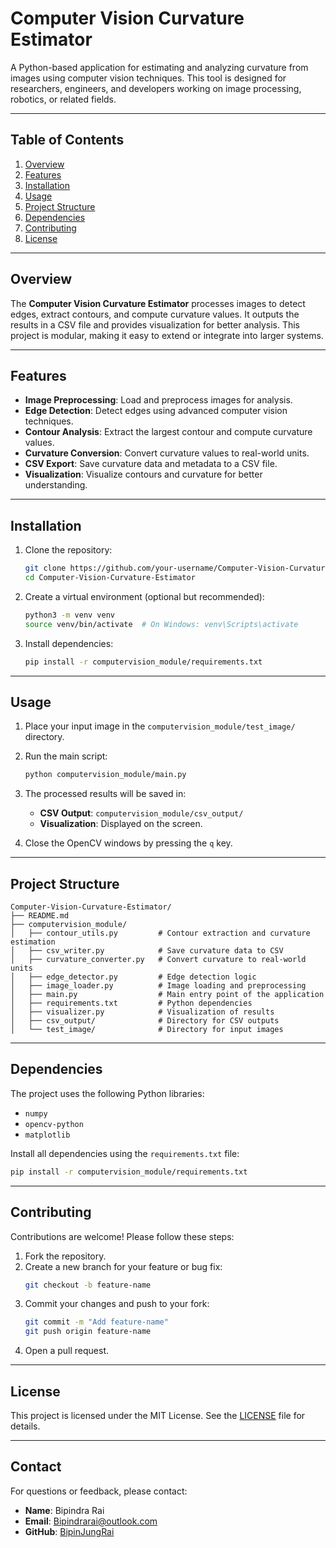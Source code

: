 # Computer Vision Curvature Estimator

A Python-based application for estimating and analyzing curvature from images using computer vision techniques. This tool is designed for researchers, engineers, and developers working on image processing, robotics, or related fields.

---

## Table of Contents

1. [Overview](#overview)
2. [Features](#features)
3. [Installation](#installation)
4. [Usage](#usage)
5. [Project Structure](#project-structure)
6. [Dependencies](#dependencies)
7. [Contributing](#contributing)
8. [License](#license)

---

## Overview

The **Computer Vision Curvature Estimator** processes images to detect edges, extract contours, and compute curvature values. It outputs the results in a CSV file and provides visualization for better analysis. This project is modular, making it easy to extend or integrate into larger systems.

---

## Features

- **Image Preprocessing**: Load and preprocess images for analysis.
- **Edge Detection**: Detect edges using advanced computer vision techniques.
- **Contour Analysis**: Extract the largest contour and compute curvature values.
- **Curvature Conversion**: Convert curvature values to real-world units.
- **CSV Export**: Save curvature data and metadata to a CSV file.
- **Visualization**: Visualize contours and curvature for better understanding.

---

## Installation

1. Clone the repository:
   ```bash
   git clone https://github.com/your-username/Computer-Vision-Curvature-Estimator.git
   cd Computer-Vision-Curvature-Estimator
   ```

2. Create a virtual environment (optional but recommended):
   ```bash
   python3 -m venv venv
   source venv/bin/activate  # On Windows: venv\Scripts\activate
   ```

3. Install dependencies:
   ```bash
   pip install -r computervision_module/requirements.txt
   ```

---

## Usage

1. Place your input image in the `computervision_module/test_image/` directory.
2. Run the main script:
   ```bash
   python computervision_module/main.py
   ```
3. The processed results will be saved in:
   - **CSV Output**: `computervision_module/csv_output/`
   - **Visualization**: Displayed on the screen.

4. Close the OpenCV windows by pressing the `q` key.

---

## Project Structure

```
Computer-Vision-Curvature-Estimator/
├── README.md
├── computervision_module/
│   ├── contour_utils.py         # Contour extraction and curvature estimation
│   ├── csv_writer.py            # Save curvature data to CSV
│   ├── curvature_converter.py   # Convert curvature to real-world units
│   ├── edge_detector.py         # Edge detection logic
│   ├── image_loader.py          # Image loading and preprocessing
│   ├── main.py                  # Main entry point of the application
│   ├── requirements.txt         # Python dependencies
│   ├── visualizer.py            # Visualization of results
│   ├── csv_output/              # Directory for CSV outputs
│   └── test_image/              # Directory for input images
```

---

## Dependencies

The project uses the following Python libraries:
- `numpy`
- `opencv-python`
- `matplotlib`

Install all dependencies using the `requirements.txt` file:
```bash
pip install -r computervision_module/requirements.txt
```

---

## Contributing

Contributions are welcome! Please follow these steps:
1. Fork the repository.
2. Create a new branch for your feature or bug fix:
   ```bash
   git checkout -b feature-name
   ```
3. Commit your changes and push to your fork:
   ```bash
   git commit -m "Add feature-name"
   git push origin feature-name
   ```
4. Open a pull request.

---

## License

This project is licensed under the MIT License. See the [LICENSE](LICENSE) file for details.

---

## Contact

For questions or feedback, please contact:
- **Name**: Bipindra Rai
- **Email**: Bipindrarai@outlook.com
- **GitHub**: [BipinJungRai](https://github.com/BipinJungRai)
